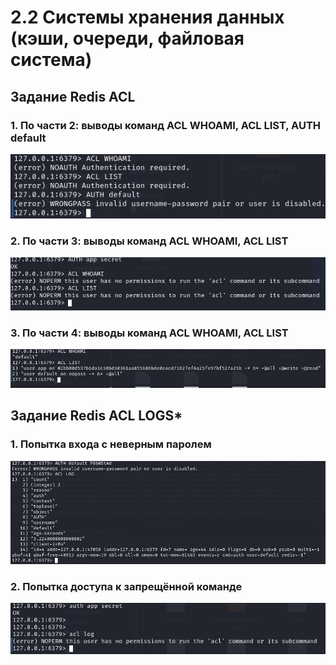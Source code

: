 # 2.2 Системы хранения данных (кэши, очереди, файловая система)


## Задание Redis ACL

### 1. По части 2: выводы команд ACL WHOAMI, ACL LIST, AUTH default

![](pic/2.jpg)

### 2. По части 3: выводы команд ACL WHOAMI, ACL LIST

![](pic/3.jpg)

### 3. По части 4: выводы команд ACL WHOAMI, ACL LIST

![](pic/4.jpg)

## Задание Redis ACL LOGS*

### 1. Попытка входа с неверным паролем

![](pic/7.jpg)

### 2. Попытка доступа к запрещённой команде

![](pic/6.jpg)

